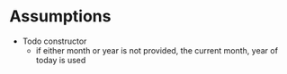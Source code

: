 # Assumptions

- Todo constructor
  - if either month or year is not provided, the current month, year of today is used
  
